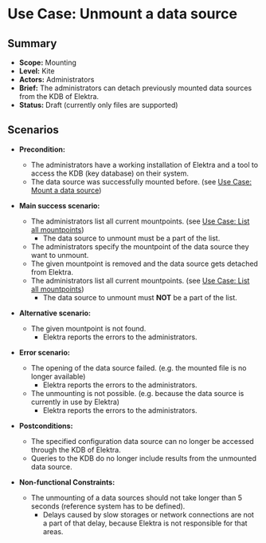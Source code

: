 # Use Case: Unmount a data source

## Summary

- **Scope:** Mounting
- **Level:** Kite
- **Actors:** Administrators
- **Brief:** The administrators can detach previously mounted data sources from the KDB of Elektra.
- **Status:** Draft (currently only files are supported)

## Scenarios

- **Precondition:**

  - The administrators have a working installation of Elektra and a tool to access the KDB (key database) on their system.
  - The data source was successfully mounted before. (see [Use Case: Mount a data source](./UC_mount.md))

- **Main success scenario:**

  - The administrators list all current mountpoints. (see [Use Case: List all mountpoints](./UC_list_mountpoints.md))
    - The data source to unmount must be a part of the list.
  - The administrators specify the mountpoint of the data source they want to unmount.
  - The given mountpoint is removed and the data source gets detached from Elektra.
  - The administrators list all current mountpoints. (see [Use Case: List all mountpoints](./UC_list_mountpoints.md))
    - The data source to unmount must **NOT** be a part of the list.

- **Alternative scenario:**

  - The given mountpoint is not found.
    - Elektra reports the errors to the administrators.

- **Error scenario:**

  - The opening of the data source failed. (e.g. the mounted file is no longer available)
    - Elektra reports the errors to the administrators.
  - The unmounting is not possible. (e.g. because the data source is currently in use by Elektra)
    - Elektra reports the errors to the administrators.

- **Postconditions:**

  - The specified configuration data source can no longer be accessed through the KDB of Elektra.
  - Queries to the KDB do no longer include results from the unmounted data source.

- **Non-functional Constraints:**

  - The unmounting of a data sources should not take longer than 5 seconds (reference system has to be defined).
    - Delays caused by slow storages or network connections are not a part of that delay, because Elektra is not responsible for that areas.
